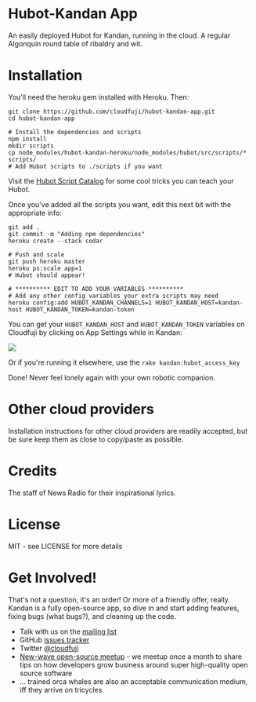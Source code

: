 Hubot-Kandan App
================
An easily deployed Hubot for Kandan, running in the cloud. A regular Algonquin round table of ribaldry and wit.

Installation
============
You'll need the heroku gem installed with Heroku. Then:

    git clone https://github.com/cloudfuji/hubot-kandan-app.git
    cd hubot-kandan-app

    # Install the dependencies and scripts
    npm install
    mkdir scripts
    cp node_modules/hubot-kandan-heroku/node_modules/hubot/src/scripts/* scripts/
    # Add Hubot scripts to ./scripts if you want

Visit the [Hubot Script Catalog](http://hubot-script-catalog.herokuapp.com/) for some cool tricks you can teach your Hubot.

Once you've added all the scripts you want, edit this next bit with the appropriate info:
    
    git add .
    git commit -m "Adding npm dependencies"
    heroku create --stack cedar

    # Push and scale
    git push heroku master
    heroku ps:scale app=1
    # Hubot should appear!

    # ********** EDIT TO ADD YOUR VARIABLES **********
    # Add any other config variables your extra scripts may need
    heroku config:add HUBOT_KANDAN_CHANNELS=1 HUBOT_KANDAN_HOST=kandan-host HUBOT_KANDAN_TOKEN=kandan-token 

You can get your `HUBOT_KANDAN_HOST` and `HUBOT_KANDAN_TOKEN` variables on Cloudfuji by clicking on App Settings while in Kandan:

![](http://github.com/cloudfuji/hubot-kandan-app/raw/master/settings.png)    

Or if you're running it elsewhere, use the `rake kandan:hubot_access_key`

Done! Never feel lonely again with your own robotic companion.

Other cloud providers
=====================
Installation instructions for other cloud providers are readily accepted, but be sure keep them as close to copy/paste as possible.

Credits
=======
The staff of News Radio for their inspirational lyrics.

License
=======
MIT - see LICENSE for more details

Get Involved!
=============
That's not a question, it's an order! Or more of a friendly offer, really. Kandan is a fully open-source app, so dive in and start adding features, fixing bugs (what bugs?), and cleaning up the code.

* Talk with us on the [mailing list](https://groups.google.com/forum/?fromgroups#!forum/cloudfuji)
* GitHub [issues tracker](https://github.com/cloudfuji/kandan/issues)
* Twitter [@cloudfuji](https://twitter.com/#!/cloudfuji)
* [New-wave open-source meetup](www.meetup.com/San-Francisco-New-Wave-Open-Source-Apps/) - we meetup once a month to share tips on how developers grow business around super high-quality open source software
* ... trained orca whales are also an acceptable communication medium, iff they arrive on tricycles.
